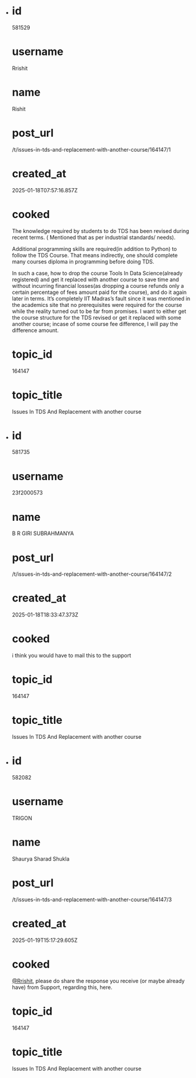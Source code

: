 - # id
  
  581529
  
  # username
  
  Rrishit
  
  # name
  
  Rishit
  
  # post_url
  
  /t/issues-in-tds-and-replacement-with-another-course/164147/1
  
  # created_at
  
  2025-01-18T07:57:16.857Z
  
  # cooked
  
  <p>The knowledge required by students to do TDS has been revised during recent terms. ( Mentioned that as per industrial standards/ needs).</p>
  <p>Additional programming skills are required(in addition to Python) to follow the TDS Course. That means indirectly, one should complete many courses diploma in programming before doing TDS.</p>
  <p>In such a case, how to drop the course Tools In Data Science(already registered) and get it replaced with another course to save time and without incurring financial losses(as dropping a course refunds only a certain percentage of fees amount paid for the course), and do it again later in terms. It’s completely IIT Madras’s fault since it was mentioned in the academics site that no prerequisites were required for the course while the reality turned out to be far from promises. I want to either get the course structure for the TDS revised or get it replaced with some another course; incase of some course fee difference, I will pay the difference amount.</p>
  
  # topic_id
  
  164147
  
  # topic_title
  
  Issues In TDS And Replacement with another course
- # id
  
  581735
  
  # username
  
  23f2000573
  
  # name
  
  B R GIRI SUBRAHMANYA
  
  # post_url
  
  /t/issues-in-tds-and-replacement-with-another-course/164147/2
  
  # created_at
  
  2025-01-18T18:33:47.373Z
  
  # cooked
  
  <p>i think you would have to mail this to the support</p>
  
  # topic_id
  
  164147
  
  # topic_title
  
  Issues In TDS And Replacement with another course
- # id
  
  582082
  
  # username
  
  TRIGON
  
  # name
  
  Shaurya Sharad Shukla
  
  # post_url
  
  /t/issues-in-tds-and-replacement-with-another-course/164147/3
  
  # created_at
  
  2025-01-19T15:17:29.605Z
  
  # cooked
  
  <p><a class="mention" href="/u/rrishit">@Rrishit</a>, please do share the response you receive (or maybe already have) from Support, regarding this, here.</p>
  
  # topic_id
  
  164147
  
  # topic_title
  
  Issues In TDS And Replacement with another course
